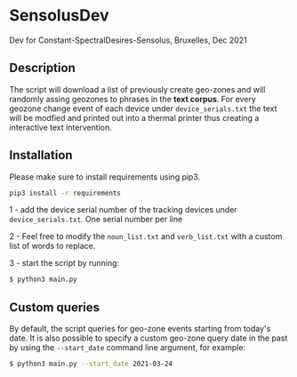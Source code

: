 # SensolusDev
Dev for Constant-SpectralDesires-Sensolus, Bruxelles, Dec 2021

## Description

The script will download a list of previously create geo-zones and will randomly assing geozones to phrases in the **text corpus**.
For every geozone change event of each device under ``device_serials.txt`` the text will be modfied and printed out into a thermal
printer thus creating a interactive text intervention.


## Installation

Please make sure to install requirements using pip3.

```bash
pip3 install -r requirements
```

1 - add the device serial number of the tracking devices under ``device_serials.txt``. One serial number per line

2 - Feel free to modify the ``noun_list.txt`` and ``verb_list.txt`` with a custom list of words to replace.

3 - start the script by running:
```bash
$ python3 main.py
```

## Custom queries

By default, the script queries for geo-zone events starting from today's date.
It is also possible to specify a custom geo-zone query date in the past by using the ``--start_date`` command line argument, for example:

```bash
$ python3 main.py --start_date 2021-03-24
```
